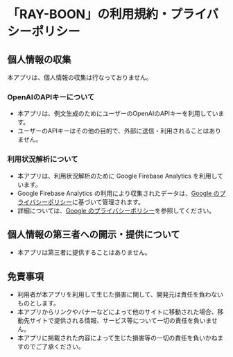 # 「RAY-BOON」の利用規約・プライバシーポリシー

## 個人情報の収集

本アプリは、個人情報の収集は行なっておりません。<!--広告配信、利用状況解析のために広告識別子（Android 広告 ID、IDFA）を取得しています。-->

<!-- ## 個人情報の利用目的 -->

<!-- ### 広告配信について

- 本アプリは、広告配信のために Google AdMob を利用しています。
- Google AdMob の利用により収集されたデータは、[Google のプライバシーポリシー](https://policies.google.com/privacy?hl=ja)に基づいて管理されます。
- 詳細については、[Google のプライバシーポリシー](https://policies.google.com/privacy?hl=ja)を参照してください。 -->

### OpenAIのAPIキーについて

- 本アプリは、例文生成のためにユーザーのOpenAIのAPIキーを利用しています。
- ユーザーのAPIキーはその他の目的で、外部に送信・利用されることはありません。

### 利用状況解析について

- 本アプリは、利用状況解析のために Google Firebase Analytics を利用しています。
- Google Firebase Analytics の利用により収集されたデータは、[Google のプライバシーポリシー](https://policies.google.com/privacy?hl=ja)に基づいて管理されます。
- 詳細については、[Google のプライバシーポリシー](https://policies.google.com/privacy?hl=ja)を参照してください。

## 個人情報の第三者への開示・提供について

- 本アプリは第三者に提供することはありません。

## 免責事項

- 利用者が本アプリを利用して生じた損害に関して、開発元は責任を負わないものとします。
- 本アプリからリンクやバナーなどによって他のサイトに移動された場合、移動先サイトで提供される情報、サービス等について一切の責任を負いません。
- 本アプリに掲載された内容によって生じた損害等の一切の責任を負いかねますのでご了承ください。
